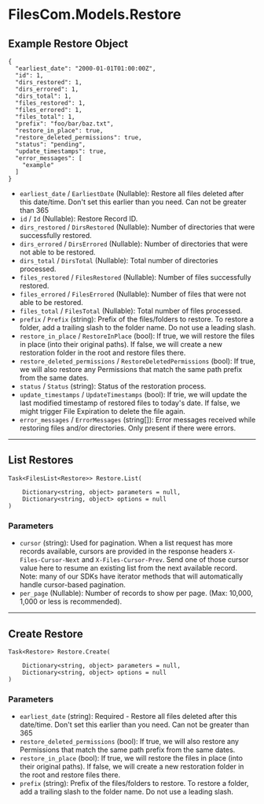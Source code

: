 # FilesCom.Models.Restore

## Example Restore Object

```
{
  "earliest_date": "2000-01-01T01:00:00Z",
  "id": 1,
  "dirs_restored": 1,
  "dirs_errored": 1,
  "dirs_total": 1,
  "files_restored": 1,
  "files_errored": 1,
  "files_total": 1,
  "prefix": "foo/bar/baz.txt",
  "restore_in_place": true,
  "restore_deleted_permissions": true,
  "status": "pending",
  "update_timestamps": true,
  "error_messages": [
    "example"
  ]
}
```

* `earliest_date` / `EarliestDate`  (Nullable<DateTime>): Restore all files deleted after this date/time. Don't set this earlier than you need. Can not be greater than 365
* `id` / `Id`  (Nullable<Int64>): Restore Record ID.
* `dirs_restored` / `DirsRestored`  (Nullable<Int64>): Number of directories that were successfully restored.
* `dirs_errored` / `DirsErrored`  (Nullable<Int64>): Number of directories that were not able to be restored.
* `dirs_total` / `DirsTotal`  (Nullable<Int64>): Total number of directories processed.
* `files_restored` / `FilesRestored`  (Nullable<Int64>): Number of files successfully restored.
* `files_errored` / `FilesErrored`  (Nullable<Int64>): Number of files that were not able to be restored.
* `files_total` / `FilesTotal`  (Nullable<Int64>): Total number of files processed.
* `prefix` / `Prefix`  (string): Prefix of the files/folders to restore. To restore a folder, add a trailing slash to the folder name. Do not use a leading slash.
* `restore_in_place` / `RestoreInPlace`  (bool): If true, we will restore the files in place (into their original paths). If false, we will create a new restoration folder in the root and restore files there.
* `restore_deleted_permissions` / `RestoreDeletedPermissions`  (bool): If true, we will also restore any Permissions that match the same path prefix from the same dates.
* `status` / `Status`  (string): Status of the restoration process.
* `update_timestamps` / `UpdateTimestamps`  (bool): If trie, we will update the last modified timestamp of restored files to today's date. If false, we might trigger File Expiration to delete the file again.
* `error_messages` / `ErrorMessages`  (string[]): Error messages received while restoring files and/or directories. Only present if there were errors.


---

## List Restores

```
Task<FilesList<Restore>> Restore.List(
    
    Dictionary<string, object> parameters = null,
    Dictionary<string, object> options = null
)
```

### Parameters

* `cursor` (string): Used for pagination.  When a list request has more records available, cursors are provided in the response headers `X-Files-Cursor-Next` and `X-Files-Cursor-Prev`.  Send one of those cursor value here to resume an existing list from the next available record.  Note: many of our SDKs have iterator methods that will automatically handle cursor-based pagination.
* `per_page` (Nullable<Int64>): Number of records to show per page.  (Max: 10,000, 1,000 or less is recommended).


---

## Create Restore

```
Task<Restore> Restore.Create(
    
    Dictionary<string, object> parameters = null,
    Dictionary<string, object> options = null
)
```

### Parameters

* `earliest_date` (string): Required - Restore all files deleted after this date/time. Don't set this earlier than you need. Can not be greater than 365
* `restore_deleted_permissions` (bool): If true, we will also restore any Permissions that match the same path prefix from the same dates.
* `restore_in_place` (bool): If true, we will restore the files in place (into their original paths). If false, we will create a new restoration folder in the root and restore files there.
* `prefix` (string): Prefix of the files/folders to restore. To restore a folder, add a trailing slash to the folder name. Do not use a leading slash.
